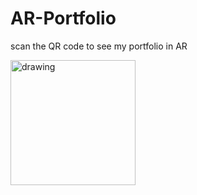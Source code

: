 # AR-Portfolio

scan the QR code to see my portfolio in AR

<img src="https://github.com/anusree27/AR-Portfolio/assets/85879627/d782ae1b-69f6-4b3d-8313-1db4325fa3f0" alt="drawing" width="200"/>
